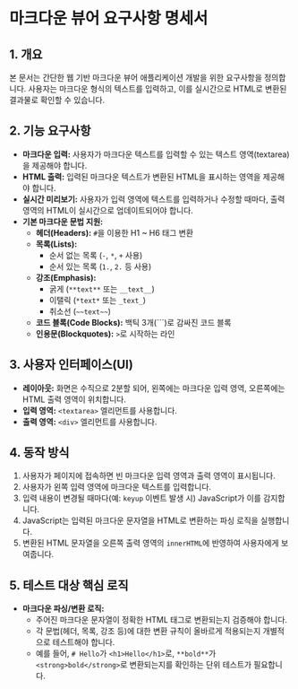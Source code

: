 # 마크다운 뷰어 요구사항 명세서

## 1. 개요
본 문서는 간단한 웹 기반 마크다운 뷰어 애플리케이션 개발을 위한 요구사항을 정의합니다. 사용자는 마크다운 형식의 텍스트를 입력하고, 이를 실시간으로 HTML로 변환된 결과물로 확인할 수 있습니다.

## 2. 기능 요구사항
- **마크다운 입력:** 사용자가 마크다운 텍스트를 입력할 수 있는 텍스트 영역(textarea)을 제공해야 합니다.
- **HTML 출력:** 입력된 마크다운 텍스트가 변환된 HTML을 표시하는 영역을 제공해야 합니다.
- **실시간 미리보기:** 사용자가 입력 영역에 텍스트를 입력하거나 수정할 때마다, 출력 영역의 HTML이 실시간으로 업데이트되어야 합니다.
- **기본 마크다운 문법 지원:**
    - **헤더(Headers):** `#`을 이용한 H1 ~ H6 태그 변환
    - **목록(Lists):**
        - 순서 없는 목록 (`-`, `*`, `+` 사용)
        - 순서 있는 목록 (`1.`, `2.` 등 사용)
    - **강조(Emphasis):**
        - 굵게 (`**text**` 또는 `__text__`)
        - 이탤릭 (`*text*` 또는 `_text_`)
        - 취소선 (`~~text~~`)
    - **코드 블록(Code Blocks):** 백틱 3개(```)로 감싸진 코드 블록
    - **인용문(Blockquotes):** `>`로 시작하는 라인

## 3. 사용자 인터페이스(UI)
- **레이아웃:** 화면은 수직으로 2분할 되어, 왼쪽에는 마크다운 입력 영역, 오른쪽에는 HTML 출력 영역이 위치합니다.
- **입력 영역:** `<textarea>` 엘리먼트를 사용합니다.
- **출력 영역:** `<div>` 엘리먼트를 사용합니다.

## 4. 동작 방식
1.  사용자가 페이지에 접속하면 빈 마크다운 입력 영역과 출력 영역이 표시됩니다.
2.  사용자가 왼쪽 입력 영역에 마크다운 텍스트를 입력합니다.
3.  입력 내용이 변경될 때마다(예: `keyup` 이벤트 발생 시) JavaScript가 이를 감지합니다.
4.  JavaScript는 입력된 마크다운 문자열을 HTML로 변환하는 파싱 로직을 실행합니다.
5.  변환된 HTML 문자열을 오른쪽 출력 영역의 `innerHTML`에 반영하여 사용자에게 보여줍니다.

## 5. 테스트 대상 핵심 로직
- **마크다운 파싱/변환 로직:**
    - 주어진 마크다운 문자열이 정확한 HTML 태그로 변환되는지 검증해야 합니다.
    - 각 문법(헤더, 목록, 강조 등)에 대한 변환 규칙이 올바르게 적용되는지 개별적으로 테스트해야 합니다.
    - 예를 들어, `# Hello`가 `<h1>Hello</h1>`로, `**bold**`가 `<strong>bold</strong>`로 변환되는지를 확인하는 단위 테스트가 필요합니다.
